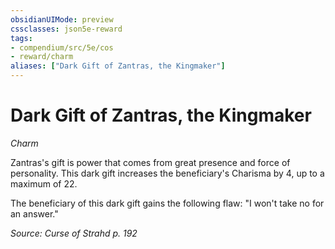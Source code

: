 ```yaml
---
obsidianUIMode: preview
cssclasses: json5e-reward
tags:
- compendium/src/5e/cos
- reward/charm
aliases: ["Dark Gift of Zantras, the Kingmaker"]
---
```

# Dark Gift of Zantras, the Kingmaker
*Charm*  

Zantras's gift is power that comes from great presence and force of personality. This dark gift increases the beneficiary's Charisma by 4, up to a maximum of 22.

The beneficiary of this dark gift gains the following flaw: "I won't take no for an answer."

*Source: Curse of Strahd p. 192*